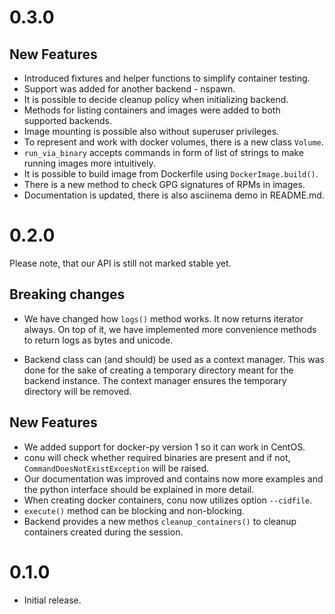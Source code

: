 # 0.3.0

## New Features

* Introduced fixtures and helper functions to simplify container testing.
* Support was added for another backend - nspawn.
* It is possible to decide cleanup policy when initializing backend.
* Methods for listing containers and images were added to both supported backends.
* Image mounting is possible also without superuser privileges.
* To represent and work with docker volumes, there is a new class `Volume`.
* `run_via_binary` accepts commands in form of list of strings
  to make running images more intuitively.
* It is possible to build image from Dockerfile using `DockerImage.build()`.
* There is a new method to check GPG signatures of RPMs in images.
* Documentation is updated, there is also asciinema demo in README.md.

# 0.2.0

Please note, that our API is still not marked stable yet.

## Breaking changes

* We have changed how `logs()` method works. It now returns iterator always. On
  top of it, we have implemented more convenience methods to return logs as
  bytes and unicode.

* Backend class can (and should) be used as a context manager. This was done
  for the sake of creating a temporary directory meant for the backend
  instance. The context manager ensures the temporary directory will be removed.

## New Features

* We added support for docker-py version 1 so it can work in CentOS.
* conu will check whether required binaries are present and if not,
  `CommandDoesNotExistException` will be raised.
* Our documentation was improved and contains now more examples and the python
  interface should be explained in more detail.
* When creating docker containers, conu now utilizes option `--cidfile`.
* `execute()` method can be blocking and non-blocking.
* Backend provides a new methos `cleanup_containers()` to cleanup containers
  created during the session.


# 0.1.0

* Initial release.
